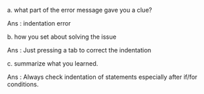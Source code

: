 a. what part of the error message gave you a clue?

Ans : indentation error

b. how you set about solving the issue

Ans : Just pressing a tab to correct the indentation

c. summarize what you learned.

Ans : Always check indentation of statements especially after if/for conditions.